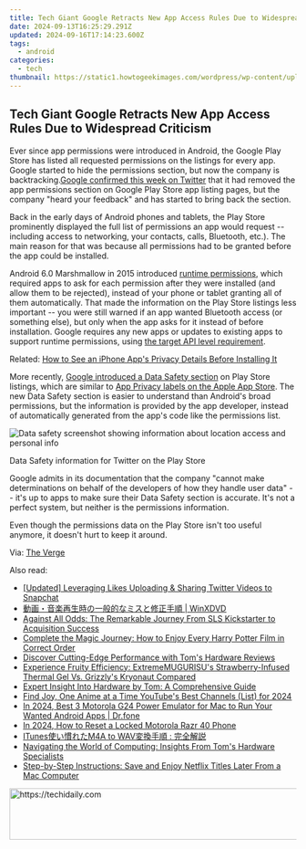 ```yaml
---
title: Tech Giant Google Retracts New App Access Rules Due to Widespread Criticism
date: 2024-09-13T16:25:29.291Z
updated: 2024-09-16T17:14:23.600Z
tags:
  - android
categories:
  - tech
thumbnail: https://static1.howtogeekimages.com/wordpress/wp-content/uploads/2021/12/google-play-store-logo-lens.jpg
---
```


## Tech Giant Google Retracts New App Access Rules Due to Widespread Criticism

Ever since app permissions were introduced in Android, the Google Play Store has listed all requested permissions on the listings for every app. Google started to hide the permissions section, but now the company is backtracking.[Google confirmed this week on Twitter](https://twitter.com/AndroidDev/status/1550134139042598913?ref%5Fsrc=twsrc%5Etfw%7Ctwcamp%5Etweetembed%7Ctwterm%5E1550134139042598913%7Ctwgr%5E%7Ctwcon%5Es1%5F&ref%5Furl=https%3A%2F%2Fwww.theverge.com%2F2022%2F7%2F21%2F23273288%2Fgoogle-play-store-permissions-section-data-safety-reenabled) that it had removed the app permissions section on Google Play Store app listing pages, but the company "heard your feedback" and has started to bring back the section.

 Back in the early days of Android phones and tablets, the Play Store prominently displayed the full list of permissions an app would request -- including access to networking, your contacts, calls, Bluetooth, etc.). The main reason for that was because all permissions had to be granted before the app could be installed.

 Android 6.0 Marshmallow in 2015 introduced [runtime permissions](https://source.android.com/devices/tech/config/runtime%5Fperms), which required apps to ask for each permission after they were installed (and allow them to be rejected), instead of your phone or tablet granting all of them automatically. That made the information on the Play Store listings less important -- you were still warned if an app wanted Bluetooth access (or something else), but only when the app asks for it instead of before installation. Google requires any new apps or updates to existing apps to support runtime permissions, using [the target API level requirement](https://developer.android.com/google/play/requirements/target-sdk).

Related: [How to See an iPhone App's Privacy Details Before Installing It](https://extra-approaches.techidaily.com/updated-navigating-the-world-of-no-fee-visual-aids/) 

 More recently, [Google introduced a Data Safety section](https://www.reviewgeek.com/81554/google-play-store-to-require-privacy-info-section-like-apple-app-store/) on Play Store listings, which are similar to [App Privacy labels on the Apple App Store](https://extra-approaches.techidaily.com/updated-navigating-the-world-of-no-fee-visual-aids/). The new Data Safety section is easier to understand than Android's broad permissions, but the information is provided by the app developer, instead of automatically generated from the app's code like the permissions list.

![Data safety screenshot showing information about location access and personal info](https://static1.howtogeekimages.com/wordpress/wp-content/uploads/2022/07/Screen-Shot-2022-07-22-at-11.36.37-AM.png) 

Data Safety information for Twitter on the Play Store

 Google admits in its documentation that the company "cannot make determinations on behalf of the developers of how they handle user data" -- it's up to apps to make sure their Data Safety section is accurate. It's not a perfect system, but neither is the permissions information.

 Even though the permissions data on the Play Store isn't too useful anymore, it doesn't hurt to keep it around.

 Via: [The Verge](https://www.theverge.com/2022/7/21/23273288/google-play-store-permissions-section-data-safety-reenabled)

<ins class="adsbygoogle"
     style="display:block"
     data-ad-format="autorelaxed"
     data-ad-client="ca-pub-7571918770474297"
     data-ad-slot="1223367746"></ins>

<ins class="adsbygoogle"
     style="display:block"
     data-ad-client="ca-pub-7571918770474297"
     data-ad-slot="8358498916"
     data-ad-format="auto"
     data-full-width-responsive="true"></ins>

<span class="atpl-alsoreadstyle">Also read:</span>
<div><ul>
<li><a href="https://twitter-videos.techidaily.com/updated-leveraging-likes-uploading-and-sharing-twitter-videos-to-snapchat/"><u>[Updated] Leveraging Likes Uploading & Sharing Twitter Videos to Snapchat</u></a></li>
<li><a href="https://solve-help.techidaily.com/1725289584905-winxdvd/"><u>動画・音楽再生時の一般的なミスと修正手順 | WinXDVD</u></a></li>
<li><a href="https://hardware-tips.techidaily.com/against-all-odds-the-remarkable-journey-from-sls-kickstarter-to-acquisition-success/"><u>Against All Odds: The Remarkable Journey From SLS Kickstarter to Acquisition Success</u></a></li>
<li><a href="https://tech-recovery.techidaily.com/complete-the-magic-journey-how-to-enjoy-every-harry-potter-film-in-correct-order/"><u>Complete the Magic Journey: How to Enjoy Every Harry Potter Film in Correct Order</u></a></li>
<li><a href="https://hardware-tips.techidaily.com/discover-cutting-edge-performance-with-toms-hardware-reviews/"><u>Discover Cutting-Edge Performance with Tom's Hardware Reviews</u></a></li>
<li><a href="https://hardware-tips.techidaily.com/experience-fruity-efficiency-extrememugurisus-strawberry-infused-thermal-gel-vs-grizzlys-kryonaut-compared/"><u>Experience Fruity Efficiency: ExtremeMUGURISU's Strawberry-Infused Thermal Gel Vs. Grizzly's Kryonaut Compared</u></a></li>
<li><a href="https://hardware-tips.techidaily.com/expert-insight-into-hardware-by-tom-a-comprehensive-guide/"><u>Expert Insight Into Hardware by Tom: A Comprehensive Guide</u></a></li>
<li><a href="https://youtube-help.techidaily.com/find-joy-one-anime-at-a-time-youtubes-best-channels-list-for-2024/"><u>Find Joy, One Anime at a Time YouTube's Best Channels (List) for 2024</u></a></li>
<li><a href="https://screen-mirror.techidaily.com/in-2024-best-3-motorola-g24-power-emulator-for-mac-to-run-your-wanted-android-apps-drfone-by-drfone-android/"><u>In 2024, Best 3 Motorola G24 Power Emulator for Mac to Run Your Wanted Android Apps | Dr.fone</u></a></li>
<li><a href="https://android-unlock.techidaily.com/in-2024-how-to-reset-a-locked-motorola-razr-40-phone-by-drfone-android/"><u>In 2024, How to Reset a Locked Motorola Razr 40 Phone</u></a></li>
<li><a href="https://win-studio.techidaily.com/itunesm4a-to-wav/"><u>ITunes使い慣れたM4A to WAV変換手順 : 完全解説</u></a></li>
<li><a href="https://hardware-tips.techidaily.com/navigating-the-world-of-computing-insights-from-toms-hardware-specialists/"><u>Navigating the World of Computing: Insights From Tom's Hardware Specialists</u></a></li>
<li><a href="https://some-guidance.techidaily.com/step-by-step-instructions-save-and-enjoy-netflix-titles-later-from-a-mac-computer/"><u>Step-by-Step Instructions: Save and Enjoy Netflix Titles Later From a Mac Computer</u></a></li>
</ul></div>

<!-- affiliate ads begin -->
<a href="https://appsumo.8odi.net/c/5597632/2130870/7443" target="_top" id="2130870">
  <img src="//a.impactradius-go.com/display-ad/7443-2130870" border="0" alt="https://techidaily.com" width="728" height="90"/>
</a>
<img height="0" width="0" src="https://appsumo.8odi.net/i/5597632/2130870/7443" style="position:absolute;visibility:hidden;" border="0" />
<!-- affiliate ads end -->

